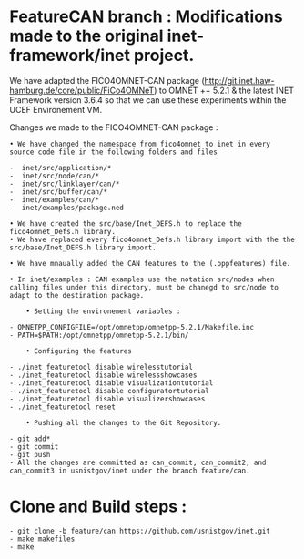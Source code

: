 # FeatureCAN branch : Modifications made to the original inet-framework/inet project. 

We have adapted the FICO4OMNET-CAN package (http://git.inet.haw-hamburg.de/core/public/FiCo4OMNeT) to OMNET ++ 5.2.1 & the latest INET Framework version 3.6.4 so that we can use these experiments within the UCEF Environement VM. 

Changes we made to the FICO4OMNET-CAN package : 

	• We have changed the namespace from fico4omnet to inet in every source code file in the following folders and files 
	
	-  inet/src/application/* 
	-  inet/src/node/can/* 
	-  inet/src/linklayer/can/*
	-  inet/src/buffer/can/*
	-  inet/examples/can/*
	-  inet/examples/package.ned
	
	• We have created the src/base/Inet_DEFS.h to replace the fico4omnet_Defs.h library. 
	• We have replaced every fico4omnet_Defs.h library import with the the src/base/Inet_DEFS.h library import. 
	
	• We have mnaually added the CAN features to the (.oppfeatures) file. 
	
	• In inet/examples : CAN examples use the notation src/nodes when calling files under this directory, must be chanegd to src/node to adapt to the destination package.

        • Setting the environement variables : 
	
	- OMNETPP_CONFIGFILE=/opt/omnetpp/omnetpp-5.2.1/Makefile.inc
	- PATH=$PATH:/opt/omnetpp/omnetpp-5.2.1/bin/
 
        • Configuring the features 
	
	- ./inet_featuretool disable wirelesstutorial
	- ./inet_featuretool disable wirelessshowcases
	- ./inet_featuretool disable visualizationtutorial
	- ./inet_featuretool disable configuratortutorial
	- ./inet_featuretool disable visualizershowcases
	- ./inet_featuretool reset

        • Pushing all the changes to the Git Repository. 

	- git add*
	- git commit
	- git push
	- All the changes are committed as can_commit, can_commit2, and can_commit3 in usnistgov/inet under the branch feature/can.

# Clone and Build steps : 

	- git clone -b feature/can https://github.com/usnistgov/inet.git
	- make makefiles
	- make

